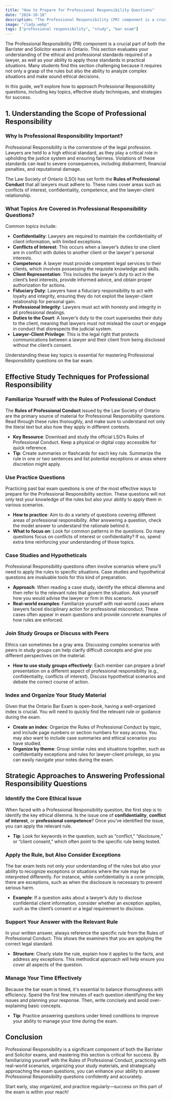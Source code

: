 ```yaml
---
title: "How to Prepare for Professional Responsibility Questions"
date: "2024-10-18"
description: "The Professional Responsibility (PR) component is a crucial part of both the Barrister and Solicitor exams in Ontario. This section evaluates your understanding of the ethical and professional standards required of a lawyer, as well as your ability to apply those standards in practical situations. Many students find this section challenging because it requires not only a grasp of the rules but also the ability to analyze complex situations and make sound ethical decisions."
image: "/lady.webp"
tags: ["professional responsibility", "study", "bar exam"]
---
```


The Professional Responsibility (PR) component is a crucial part of both the Barrister and Solicitor exams in Ontario. This section evaluates your understanding of the ethical and professional standards required of a lawyer, as well as your ability to apply those standards in practical situations. Many students find this section challenging because it requires not only a grasp of the rules but also the ability to analyze complex situations and make sound ethical decisions.

In this guide, we’ll explore how to approach Professional Responsibility questions, including key topics, effective study techniques, and strategies for success.

## 1. Understanding the Scope of Professional Responsibility

### Why Is Professional Responsibility Important?

Professional Responsibility is the cornerstone of the legal profession. Lawyers are held to a high ethical standard, as they play a critical role in upholding the justice system and ensuring fairness. Violations of these standards can lead to severe consequences, including disbarment, financial penalties, and reputational damage.

The Law Society of Ontario (LSO) has set forth the **Rules of Professional Conduct** that all lawyers must adhere to. These rules cover areas such as conflicts of interest, confidentiality, competence, and the lawyer-client relationship.

### **What Topics Are Covered in Professional Responsibility Questions?**

Common topics include:

- **Confidentiality**: Lawyers are required to maintain the confidentiality of client information, with limited exceptions.
- **Conflicts of Interest**: This occurs when a lawyer’s duties to one client are in conflict with duties to another client or the lawyer's personal interests.
- **Competence**: A lawyer must provide competent legal services to their clients, which involves possessing the requisite knowledge and skills.
- **Client Representation**: This includes the lawyer’s duty to act in the client’s best interests, provide informed advice, and obtain proper authorization for actions.
- **Fiduciary Duty**: Lawyers have a fiduciary responsibility to act with loyalty and integrity, ensuring they do not exploit the lawyer-client relationship for personal gain.
- **Professional Integrity**: Lawyers must act with honesty and integrity in all professional dealings.
- **Duties to the Court**: A lawyer’s duty to the court supersedes their duty to the client, meaning that lawyers must not mislead the court or engage in conduct that disrespects the judicial system.
- **Lawyer-Client Privilege**: This is the legal right that protects communications between a lawyer and their client from being disclosed without the client’s consent.

Understanding these key topics is essential for mastering Professional Responsibility questions on the bar exam.

## Effective Study Techniques for Professional Responsibility

### Familiarize Yourself with the Rules of Professional Conduct

The **Rules of Professional Conduct** issued by the Law Society of Ontario are the primary source of material for Professional Responsibility questions. Read through these rules thoroughly, and make sure to understand not only the literal text but also how they apply in different contexts.

- **Key Resource**: Download and study the official LSO’s Rules of Professional Conduct. Keep a physical or digital copy accessible for quick reference.
- **Tip**: Create summaries or flashcards for each key rule. Summarize the rule in one or two sentences and list potential exceptions or areas where discretion might apply.

### **Use Practice Questions**

Practicing past bar exam questions is one of the most effective ways to prepare for the Professional Responsibility section. These questions will not only test your knowledge of the rules but also your ability to apply them in various scenarios.

- **How to practice**: Aim to do a variety of questions covering different areas of professional responsibility. After answering a question, check the model answer to understand the rationale behind it.
- **What to focus on**: Look for common patterns in the questions. Do many questions focus on conflicts of interest or confidentiality? If so, spend extra time reinforcing your understanding of those topics.

### **Case Studies and Hypotheticals**

Professional Responsibility questions often involve scenarios where you’ll need to apply the rules to specific situations. Case studies and hypothetical questions are invaluable tools for this kind of preparation.

- **Approach**: When reading a case study, identify the ethical dilemma and then refer to the relevant rules that govern the situation. Ask yourself how you would advise the lawyer or firm in this scenario.
- **Real-world examples**: Familiarize yourself with real-world cases where lawyers faced disciplinary action for professional misconduct. These cases often appear in exam questions and provide concrete examples of how rules are enforced.

### **Join Study Groups or Discuss with Peers**

Ethics can sometimes be a gray area. Discussing complex scenarios with peers in study groups can help clarify difficult concepts and give you different perspectives on the material.

- **How to use study groups effectively**: Each member can prepare a brief presentation on a different aspect of professional responsibility (e.g., confidentiality, conflicts of interest). Discuss hypothetical scenarios and debate the correct course of action.

### **Index and Organize Your Study Material**

Given that the Ontario Bar Exam is open-book, having a well-organized index is crucial. You will need to quickly find the relevant rule or guidance during the exam.

- **Create an index**: Organize the Rules of Professional Conduct by topic, and include page numbers or section numbers for easy access. You may also want to include case summaries and ethical scenarios you have studied.
- **Organize by theme**: Group similar rules and situations together, such as confidentiality exceptions and rules for lawyer-client privilege, so you can easily navigate your notes during the exam.

## Strategic Approaches to Answering Professional Responsibility Questions

### **Identify the Core Ethical Issue**

When faced with a Professional Responsibility question, the first step is to identify the key ethical dilemma. Is the issue one of **confidentiality**, **conflict of interest**, or **professional competence**? Once you’ve identified the issue, you can apply the relevant rule.

- **Tip**: Look for keywords in the question, such as “conflict,” “disclosure,” or “client consent,” which often point to the specific rule being tested.

### **Apply the Rule, but Also Consider Exceptions**

The bar exam tests not only your understanding of the rules but also your ability to recognize exceptions or situations where the rule may be interpreted differently. For instance, while confidentiality is a core principle, there are exceptions, such as when the disclosure is necessary to prevent serious harm.

- **Example**: If a question asks about a lawyer’s duty to disclose confidential client information, consider whether an exception applies, such as the client’s consent or a legal requirement to disclose.

### **Support Your Answer with the Relevant Rule**

In your written answer, always reference the specific rule from the Rules of Professional Conduct. This shows the examiners that you are applying the correct legal standard.

- **Structure**: Clearly state the rule, explain how it applies to the facts, and address any exceptions. This methodical approach will help ensure you cover all aspects of the question.

### **Manage Your Time Effectively**

Because the bar exam is timed, it's essential to balance thoroughness with efficiency. Spend the first few minutes of each question identifying the key issues and planning your response. Then, write concisely and avoid over-explaining basic concepts.

- **Tip**: Practice answering questions under timed conditions to improve your ability to manage your time during the exam.

## Conclusion

Professional Responsibility is a significant component of both the Barrister and Solicitor exams, and mastering this section is critical for success. By familiarizing yourself with the Rules of Professional Conduct, practicing with real-world scenarios, organizing your study materials, and strategically approaching the exam questions, you can enhance your ability to answer Professional Responsibility questions confidently and accurately.

Start early, stay organized, and practice regularly—success on this part of the exam is within your reach!
